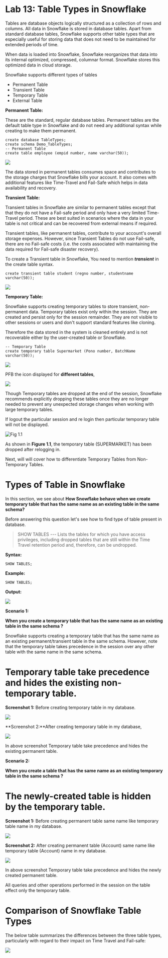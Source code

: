 Lab 13: Table Types in Snowflake
================================



Tables are database objects logically structured as a collection of rows
and columns. All data in Snowflake is stored in database tables. Apart
from standard database tables, Snowflake supports other table types that
are especially useful for storing data that does not need to be
maintained for extended periods of time.

When data is loaded into Snowflake, Snowflake reorganizes that data into
its internal optimized, compressed, columnar format. Snowflake stores
this optimized data in cloud storage.

Snowflake supports different types of tables

- Permanent Table
- Transient Table
- Temporary Table
- External Table

**Permanent Table:**

These are the standard, regular database tables. Permanent tables are
the default table type in Snowflake and do not need any additional
syntax while creating to make them permanent.

```
create database TableTypes;
create schema Demo_TableTypes;
-- Permanent Table
create table employee (empid number, name varchar(50));
```

![](./lab13_table_types_files/1_nJrJxrwHwaFEW3uuwwVpAw.png)

The data stored in permanent tables consumes space and contributes to
the storage charges that Snowflake bills your account. It also comes
with additional features like Time-Travel and Fail-Safe which helps in
data availability and recovery.

**Transient Table:**

Transient tables in Snowflake are similar to permanent tables except
that that they do not have a Fail-safe period and only have a very
limited Time-Travel period. These are best suited in scenarios where the
data in your table is not critical and can be recovered from external
means if required.

Transient tables, like permanent tables, contribute to your account's
overall storage expenses. However, since Transient Tables do not use
Fail-safe, there are no Fail-safe costs (i.e. the costs associated with
maintaining the data required for Fail-safe disaster recovery).

To create a Transient table in Snowflake, You need to mention
***transient*** in the create table syntax.

```
create transient table student (regno number, studentname varchar(50));
```

![](./lab13_table_types_files/1_2GRAp50YOmt6tObfHwNzWA.png)

**Temporary Table:**

Snowflake supports creating temporary tables to store transient,
non-permanent data. Temporary tables exist only within the session. They
are created and persist only for the session remainder. They are not
visible to other sessions or users and don't support standard features
like cloning.

Therefore the data stored in the system is cleaned entirely and is not
recoverable either by the user-created table or Snowflake.

```
-- Temporary Table
create temporary table Supermarket (Pono number, BatchName varchar(50));
```

![](./lab13_table_types_files/1_33uBobz-hjW54gO2OE9VsQ.png)

PFB the icon displayed for **different tables**,

![](./lab13_table_types_files/1_qcMRud4yyS7_9L8Y1hKGEw.png)

Though Temporary tables are dropped at the end of the session, Snowflake
recommends explicitly dropping these tables once they are no longer
needed to prevent any unexpected storage changes when working with large
temporary tables.

If logout the particular session and re login then particular temporary
table will not be displayed.

![Fig 1.1](./lab13_table_types_files/1_RtELx8hluo0wu4HlcCusVg.png)

As shown in **Figure 1.1**, the temporary table (SUPERMARKET) has been
dropped after relogging in.

Next, will will cover how to differentiate Temporary Tables from Non-Temporary Tables.






Types of Table in Snowflake
======================================

In this section, we see about **How Snowflake behave
when we create temporary table that has the same name as an existing
table in the same schema?**

Before answering this question let's see how to find type of table
present in database.

> SHOW TABLES --- Lists the tables for which you have access privileges,
> including dropped tables that are still within the Time Travel
> retention period and, therefore, can be undropped.


**Syntax:**

```
SHOW TABLES;
```

**Example:**

```
SHOW TABLES;
```

**Output:**

![](./lab13_table_types_files/1_rr6q16ZexyipxuGePHlPMw.png)

**Scenario 1:**

**When you create a temporary table that has the same name as an existing table in the same schema ?**

Snowflake supports creating a temporary table that has the same name as
an existing permanent/transient table in the same schema. However, note
that the temporary table takes precedence in the session over any other
table with the same name in the same schema.

Temporary table take precedence and hides the existing non-temporary table. 
===========================================================================

**Screenshot 1:** Before creating temporary table in my database.

![](./lab13_table_types_files/1_CVYOb4isUWu9I_d3vTr5ZQ.png)

**Screenshot 2:**After creating temporary table in my database,

![](./lab13_table_types_files/1_95E-ZyBW81LMbIo2t9DHvg.png)

In above screenshot Temporary table take precedence and hides the
existing permanent table.

**Scenario 2:**

**When you create a table that has the same name as an existing
temporary table in the same schema ?**

The newly-created table is hidden by the temporary table. 
=========================================================

**Screenshot 1:** Before creating permanent table same name like
temporary table name in my database.

![](./lab13_table_types_files/1_ONfM_UgpX7J1kP6oFWYH6w.png)

**Screenshot 2:** After creating permanent table (Account) same name
like temporary table (Account) name in my database.

![](./lab13_table_types_files/1_yWiJ9a93RMEfIEzfoytwUw.png)

In above screenshot Temporary table take precedence and hides the newly
created permanent table.

All queries and other operations performed in the session on the table
effect only the temporary table.

Comparison of Snowflake Table Types 
===================================

The below table summarizes the differences between the three table
types, particularly with regard to their impact on Time Travel and
Fail-safe:

![](./lab13_table_types_files/1_uY81cAYIsQZ92b133bbFIw.png)













